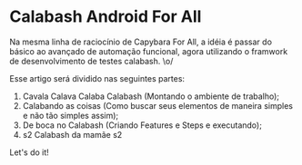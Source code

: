 # Calabash Android For All

Na mesma linha de raciocínio de Capybara For All, a idéia é passar do básico ao avançado de automação funcional, agora utilizando o framwork de desenvolvimento de testes calabash. \o/ 

Esse artigo será dividido nas seguintes partes: 

1. Cavala Calava Calaba Calabash (Montando o ambiente de trabalho);
2. Calabando as coisas (Como buscar seus elementos de maneira simples e não tão simples assim);
3. De boca no Calabash (Criando Features e Steps e executando);
4. s2 Calabash da mamãe s2

Let's do it!
